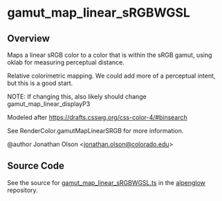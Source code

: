 # gamut_map_linear_sRGBWGSL

## Overview

Maps a linear sRGB color to a color that is within the sRGB gamut, using oklab for measuring perceptual distance.

Relative colorimetric mapping. We could add more of a perceptual intent, but this is a good start.

NOTE: If changing this, also likely should change gamut_map_linear_displayP3

Modeled after https://drafts.csswg.org/css-color-4/#binsearch

See RenderColor.gamutMapLinearSRGB for more information.

@author Jonathan Olson &lt;jonathan.olson@colorado.edu&gt;



## Source Code

See the source for [gamut_map_linear_sRGBWGSL.ts](https://github.com/phetsims/alpenglow/blob/main/js/webgpu/wgsl/color/gamut_map_linear_sRGBWGSL.ts) in the [alpenglow](https://github.com/phetsims/alpenglow) repository.
